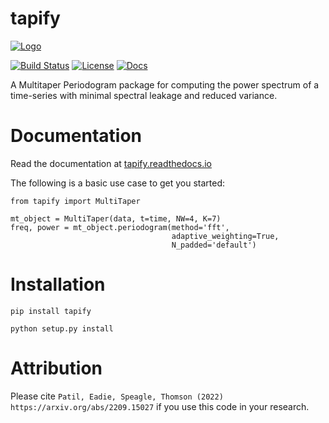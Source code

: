 # tapify

[![Logo](https://github.com/aaryapatil/tapify/blob/main/docs/images/tapify_logo.png)](https://github.com/aaryapatil/tapify)

[![Build Status](https://github.com/aaryapatil/tapify/workflows/Tests/badge.svg)](https://github.com/aaryapatil/tapify/actions)
[![License](http://img.shields.io/badge/license-MIT-blue.svg?style=flat)](https://github.com/aaryapatil/tapify/blob/main/LICENSE)
[![Docs](https://readthedocs.org/projects/tapify/badge/?version=latest)](http://tapify.readthedocs.io/en/latest/?badge=latest)

A Multitaper Periodogram package for computing the power spectrum of a
time-series with minimal spectral leakage and reduced variance.

# Documentation
Read the documentation at [tapify.readthedocs.io](https://tapify.readthedocs.io/)

The following is a basic use case to get you started:

```
from tapify import MultiTaper

mt_object = MultiTaper(data, t=time, NW=4, K=7)
freq, power = mt_object.periodogram(method='fft',
                                    adaptive_weighting=True,
                                    N_padded='default')
```

# Installation
``pip install tapify``

``python setup.py install``

# Attribution

Please cite `Patil, Eadie, Speagle, Thomson (2022) https://arxiv.org/abs/2209.15027` if you use this code
in your research.
